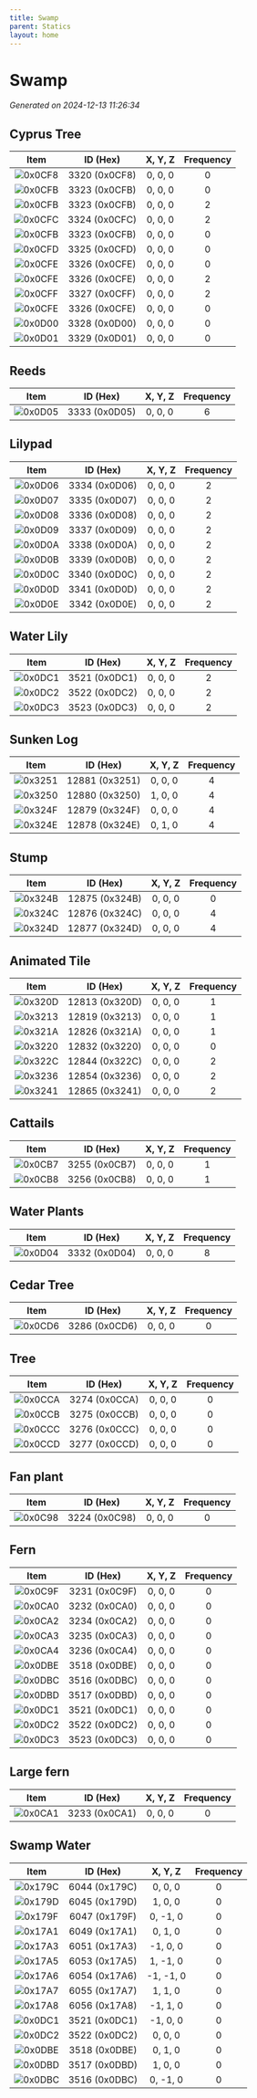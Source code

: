 ```yaml
---
title: Swamp
parent: Statics
layout: home
---
```


# Swamp

_Generated on 2024-12-13 11:26:34_

## Cyprus Tree

| Item | ID (Hex) | X, Y, Z | Frequency |
|:----:|:--------:|:-------:|:---------:|
| ![0x0CF8](../assets/statics/0x0CF8.png) | 3320 (0x0CF8) | 0, 0, 0 | 0 |
| ![0x0CFB](../assets/statics/0x0CFB.png) | 3323 (0x0CFB) | 0, 0, 0 | 0 |
| ![0x0CFB](../assets/statics/0x0CFB.png) | 3323 (0x0CFB) | 0, 0, 0 | 2 |
| ![0x0CFC](../assets/statics/0x0CFC.png) | 3324 (0x0CFC) | 0, 0, 0 | 2 |
| ![0x0CFB](../assets/statics/0x0CFB.png) | 3323 (0x0CFB) | 0, 0, 0 | 0 |
| ![0x0CFD](../assets/statics/0x0CFD.png) | 3325 (0x0CFD) | 0, 0, 0 | 0 |
| ![0x0CFE](../assets/statics/0x0CFE.png) | 3326 (0x0CFE) | 0, 0, 0 | 0 |
| ![0x0CFE](../assets/statics/0x0CFE.png) | 3326 (0x0CFE) | 0, 0, 0 | 2 |
| ![0x0CFF](../assets/statics/0x0CFF.png) | 3327 (0x0CFF) | 0, 0, 0 | 2 |
| ![0x0CFE](../assets/statics/0x0CFE.png) | 3326 (0x0CFE) | 0, 0, 0 | 0 |
| ![0x0D00](../assets/statics/0x0D00.png) | 3328 (0x0D00) | 0, 0, 0 | 0 |
| ![0x0D01](../assets/statics/0x0D01.png) | 3329 (0x0D01) | 0, 0, 0 | 0 |

## Reeds

| Item | ID (Hex) | X, Y, Z | Frequency |
|:----:|:--------:|:-------:|:---------:|
| ![0x0D05](../assets/statics/0x0D05.png) | 3333 (0x0D05) | 0, 0, 0 | 6 |

## Lilypad

| Item | ID (Hex) | X, Y, Z | Frequency |
|:----:|:--------:|:-------:|:---------:|
| ![0x0D06](../assets/statics/0x0D06.png) | 3334 (0x0D06) | 0, 0, 0 | 2 |
| ![0x0D07](../assets/statics/0x0D07.png) | 3335 (0x0D07) | 0, 0, 0 | 2 |
| ![0x0D08](../assets/statics/0x0D08.png) | 3336 (0x0D08) | 0, 0, 0 | 2 |
| ![0x0D09](../assets/statics/0x0D09.png) | 3337 (0x0D09) | 0, 0, 0 | 2 |
| ![0x0D0A](../assets/statics/0x0D0A.png) | 3338 (0x0D0A) | 0, 0, 0 | 2 |
| ![0x0D0B](../assets/statics/0x0D0B.png) | 3339 (0x0D0B) | 0, 0, 0 | 2 |
| ![0x0D0C](../assets/statics/0x0D0C.png) | 3340 (0x0D0C) | 0, 0, 0 | 2 |
| ![0x0D0D](../assets/statics/0x0D0D.png) | 3341 (0x0D0D) | 0, 0, 0 | 2 |
| ![0x0D0E](../assets/statics/0x0D0E.png) | 3342 (0x0D0E) | 0, 0, 0 | 2 |

## Water Lily

| Item | ID (Hex) | X, Y, Z | Frequency |
|:----:|:--------:|:-------:|:---------:|
| ![0x0DC1](../assets/statics/0x0DC1.png) | 3521 (0x0DC1) | 0, 0, 0 | 2 |
| ![0x0DC2](../assets/statics/0x0DC2.png) | 3522 (0x0DC2) | 0, 0, 0 | 2 |
| ![0x0DC3](../assets/statics/0x0DC3.png) | 3523 (0x0DC3) | 0, 0, 0 | 2 |

## Sunken Log

| Item | ID (Hex) | X, Y, Z | Frequency |
|:----:|:--------:|:-------:|:---------:|
| ![0x3251](../assets/statics/0x3251.png) | 12881 (0x3251) | 0, 0, 0 | 4 |
| ![0x3250](../assets/statics/0x3250.png) | 12880 (0x3250) | 1, 0, 0 | 4 |
| ![0x324F](../assets/statics/0x324F.png) | 12879 (0x324F) | 0, 0, 0 | 4 |
| ![0x324E](../assets/statics/0x324E.png) | 12878 (0x324E) | 0, 1, 0 | 4 |

## Stump

| Item | ID (Hex) | X, Y, Z | Frequency |
|:----:|:--------:|:-------:|:---------:|
| ![0x324B](../assets/statics/0x324B.png) | 12875 (0x324B) | 0, 0, 0 | 0 |
| ![0x324C](../assets/statics/0x324C.png) | 12876 (0x324C) | 0, 0, 0 | 4 |
| ![0x324D](../assets/statics/0x324D.png) | 12877 (0x324D) | 0, 0, 0 | 4 |

## Animated Tile

| Item | ID (Hex) | X, Y, Z | Frequency |
|:----:|:--------:|:-------:|:---------:|
| ![0x320D](../assets/statics/0x320D.png) | 12813 (0x320D) | 0, 0, 0 | 1 |
| ![0x3213](../assets/statics/0x3213.png) | 12819 (0x3213) | 0, 0, 0 | 1 |
| ![0x321A](../assets/statics/0x321A.png) | 12826 (0x321A) | 0, 0, 0 | 1 |
| ![0x3220](../assets/statics/0x3220.png) | 12832 (0x3220) | 0, 0, 0 | 0 |
| ![0x322C](../assets/statics/0x322C.png) | 12844 (0x322C) | 0, 0, 0 | 2 |
| ![0x3236](../assets/statics/0x3236.png) | 12854 (0x3236) | 0, 0, 0 | 2 |
| ![0x3241](../assets/statics/0x3241.png) | 12865 (0x3241) | 0, 0, 0 | 2 |

## Cattails

| Item | ID (Hex) | X, Y, Z | Frequency |
|:----:|:--------:|:-------:|:---------:|
| ![0x0CB7](../assets/statics/0x0CB7.png) | 3255 (0x0CB7) | 0, 0, 0 | 1 |
| ![0x0CB8](../assets/statics/0x0CB8.png) | 3256 (0x0CB8) | 0, 0, 0 | 1 |

## Water Plants

| Item | ID (Hex) | X, Y, Z | Frequency |
|:----:|:--------:|:-------:|:---------:|
| ![0x0D04](../assets/statics/0x0D04.png) | 3332 (0x0D04) | 0, 0, 0 | 8 |

## Cedar Tree

| Item | ID (Hex) | X, Y, Z | Frequency |
|:----:|:--------:|:-------:|:---------:|
| ![0x0CD6](../assets/statics/0x0CD6.png) | 3286 (0x0CD6) | 0, 0, 0 | 0 |

## Tree

| Item | ID (Hex) | X, Y, Z | Frequency |
|:----:|:--------:|:-------:|:---------:|
| ![0x0CCA](../assets/statics/0x0CCA.png) | 3274 (0x0CCA) | 0, 0, 0 | 0 |
| ![0x0CCB](../assets/statics/0x0CCB.png) | 3275 (0x0CCB) | 0, 0, 0 | 0 |
| ![0x0CCC](../assets/statics/0x0CCC.png) | 3276 (0x0CCC) | 0, 0, 0 | 0 |
| ![0x0CCD](../assets/statics/0x0CCD.png) | 3277 (0x0CCD) | 0, 0, 0 | 0 |

## Fan plant

| Item | ID (Hex) | X, Y, Z | Frequency |
|:----:|:--------:|:-------:|:---------:|
| ![0x0C98](../assets/statics/0x0C98.png) | 3224 (0x0C98) | 0, 0, 0 | 0 |

## Fern

| Item | ID (Hex) | X, Y, Z | Frequency |
|:----:|:--------:|:-------:|:---------:|
| ![0x0C9F](../assets/statics/0x0C9F.png) | 3231 (0x0C9F) | 0, 0, 0 | 0 |
| ![0x0CA0](../assets/statics/0x0CA0.png) | 3232 (0x0CA0) | 0, 0, 0 | 0 |
| ![0x0CA2](../assets/statics/0x0CA2.png) | 3234 (0x0CA2) | 0, 0, 0 | 0 |
| ![0x0CA3](../assets/statics/0x0CA3.png) | 3235 (0x0CA3) | 0, 0, 0 | 0 |
| ![0x0CA4](../assets/statics/0x0CA4.png) | 3236 (0x0CA4) | 0, 0, 0 | 0 |
| ![0x0DBE](../assets/statics/0x0DBE.png) | 3518 (0x0DBE) | 0, 0, 0 | 0 |
| ![0x0DBC](../assets/statics/0x0DBC.png) | 3516 (0x0DBC) | 0, 0, 0 | 0 |
| ![0x0DBD](../assets/statics/0x0DBD.png) | 3517 (0x0DBD) | 0, 0, 0 | 0 |
| ![0x0DC1](../assets/statics/0x0DC1.png) | 3521 (0x0DC1) | 0, 0, 0 | 0 |
| ![0x0DC2](../assets/statics/0x0DC2.png) | 3522 (0x0DC2) | 0, 0, 0 | 0 |
| ![0x0DC3](../assets/statics/0x0DC3.png) | 3523 (0x0DC3) | 0, 0, 0 | 0 |

## Large fern

| Item | ID (Hex) | X, Y, Z | Frequency |
|:----:|:--------:|:-------:|:---------:|
| ![0x0CA1](../assets/statics/0x0CA1.png) | 3233 (0x0CA1) | 0, 0, 0 | 0 |

## Swamp Water

| Item | ID (Hex) | X, Y, Z | Frequency |
|:----:|:--------:|:-------:|:---------:|
| ![0x179C](../assets/statics/0x179C.png) | 6044 (0x179C) | 0, 0, 0 | 0 |
| ![0x179D](../assets/statics/0x179D.png) | 6045 (0x179D) | 1, 0, 0 | 0 |
| ![0x179F](../assets/statics/0x179F.png) | 6047 (0x179F) | 0, -1, 0 | 0 |
| ![0x17A1](../assets/statics/0x17A1.png) | 6049 (0x17A1) | 0, 1, 0 | 0 |
| ![0x17A3](../assets/statics/0x17A3.png) | 6051 (0x17A3) | -1, 0, 0 | 0 |
| ![0x17A5](../assets/statics/0x17A5.png) | 6053 (0x17A5) | 1, -1, 0 | 0 |
| ![0x17A6](../assets/statics/0x17A6.png) | 6054 (0x17A6) | -1, -1, 0 | 0 |
| ![0x17A7](../assets/statics/0x17A7.png) | 6055 (0x17A7) | 1, 1, 0 | 0 |
| ![0x17A8](../assets/statics/0x17A8.png) | 6056 (0x17A8) | -1, 1, 0 | 0 |
| ![0x0DC1](../assets/statics/0x0DC1.png) | 3521 (0x0DC1) | -1, 0, 0 | 0 |
| ![0x0DC2](../assets/statics/0x0DC2.png) | 3522 (0x0DC2) | 0, 0, 0 | 0 |
| ![0x0DBE](../assets/statics/0x0DBE.png) | 3518 (0x0DBE) | 0, 1, 0 | 0 |
| ![0x0DBD](../assets/statics/0x0DBD.png) | 3517 (0x0DBD) | 1, 0, 0 | 0 |
| ![0x0DBC](../assets/statics/0x0DBC.png) | 3516 (0x0DBC) | 0, -1, 0 | 0 |
